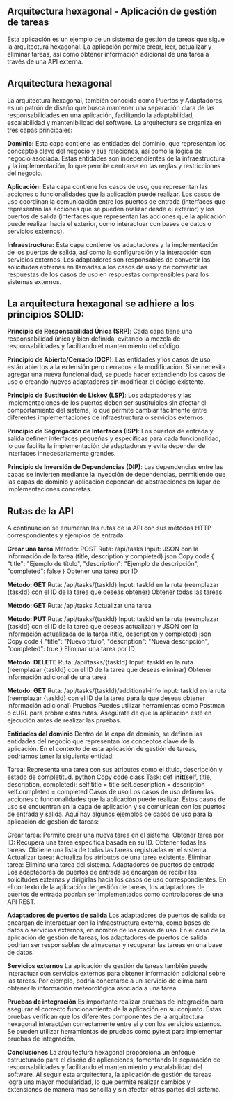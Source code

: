 ## Arquitectura hexagonal - Aplicación de gestión de tareas
Esta aplicación es un ejemplo de un sistema de gestión de tareas que sigue la arquitectura hexagonal. La aplicación permite crear, leer, actualizar y eliminar tareas, así como obtener información adicional de una tarea a través de una API externa.

## Arquitectura hexagonal
La arquitectura hexagonal, también conocida como Puertos y Adaptadores, es un patrón de diseño que busca mantener una separación clara de las responsabilidades en una aplicación, facilitando la adaptabilidad, escalabilidad y mantenibilidad del software. La arquitectura se organiza en tres capas principales:

**Dominio:** Esta capa contiene las entidades del dominio, que representan los conceptos clave del negocio y sus relaciones, así como la lógica de negocio asociada. Estas entidades son independientes de la infraestructura y la implementación, lo que permite centrarse en las reglas y restricciones del negocio.

**Aplicación:** Esta capa contiene los casos de uso, que representan las acciones o funcionalidades que la aplicación puede realizar. Los casos de uso coordinan la comunicación entre los puertos de entrada (interfaces que representan las acciones que se pueden realizar desde el exterior) y los puertos de salida (interfaces que representan las acciones que la aplicación puede realizar hacia el exterior, como interactuar con bases de datos o servicios externos).

**Infraestructura:** Esta capa contiene los adaptadores y la implementación de los puertos de salida, así como la configuración y la interacción con servicios externos. Los adaptadores son responsables de convertir las solicitudes externas en llamadas a los casos de uso y de convertir las respuestas de los casos de uso en respuestas comprensibles para los sistemas externos.

## La arquitectura hexagonal se adhiere a los principios SOLID:

**Principio de Responsabilidad Única (SRP)**: Cada capa tiene una responsabilidad única y bien definida, evitando la mezcla de responsabilidades y facilitando el mantenimiento del código.

**Principio de Abierto/Cerrado (OCP)**: Las entidades y los casos de uso están abiertos a la extensión pero cerrados a la modificación. Si se necesita agregar una nueva funcionalidad, se puede hacer extendiendo los casos de uso o creando nuevos adaptadores sin modificar el código existente.

**Principio de Sustitución de Liskov (LSP)**: Los adaptadores y las implementaciones de los puertos deben ser sustituibles sin afectar el comportamiento del sistema, lo que permite cambiar fácilmente entre diferentes implementaciones de infraestructura o servicios externos.

**Principio de Segregación de Interfaces (ISP)**: Los puertos de entrada y salida definen interfaces pequeñas y específicas para cada funcionalidad, lo que facilita la implementación de adaptadores y evita depender de interfaces innecesariamente grandes.

**Principio de Inversión de Dependencias (DIP)**: Las dependencias entre las capas se invierten mediante la inyección de dependencias, permitiendo que las capas de dominio y aplicación dependan de abstracciones en lugar de implementaciones concretas.

## Rutas de la API
A continuación se enumeran las rutas de la API con sus métodos HTTP correspondientes y ejemplos de entrada:

**Crear una tarea**
Método: POST
Ruta: /api/tasks
Input: JSON con la información de la tarea (title, description y completed)
json
Copy code
{
   "title": "Ejemplo de título",
   "description": "Ejemplo de descripción",
   "completed": false
}
Obtener una tarea por ID

**Método: GET**
Ruta: /api/tasks/{taskId}
Input: taskId en la ruta (reemplazar {taskId} con el ID de la tarea que deseas obtener)
Obtener todas las tareas

**Método: GET**
Ruta: /api/tasks
Actualizar una tarea

**Método: PUT**
Ruta: /api/tasks/{taskId}
Input: taskId en la ruta (reemplazar {taskId} con el ID de la tarea que deseas actualizar) y JSON con la información actualizada de la tarea (title, description y completed)
json
Copy code
{
   "title": "Nuevo título",
   "description": "Nueva descripción",
   "completed": true
}
Eliminar una tarea por ID

**Método: DELETE**
Ruta: /api/tasks/{taskId}
Input: taskId en la ruta (reemplazar {taskId} con el ID de la tarea que deseas eliminar)
Obtener información adicional de una tarea

**Método: GET**
Ruta: /api/tasks/{taskId}/additional-info
Input: taskId en la ruta (reemplazar {taskId} con el ID de la tarea para la que deseas obtener información adicional)
Pruebas
Puedes utilizar herramientas como Postman o cURL para probar estas rutas. Asegúrate de que la aplicación esté en ejecución antes de realizar las pruebas.

**Entidades del dominio**
Dentro de la capa de dominio, se definen las entidades del negocio que representan los conceptos clave de la aplicación. En el contexto de esta aplicación de gestión de tareas, podríamos tener la siguiente entidad:

Tarea: Representa una tarea con sus atributos como el título, descripción y estado de completitud.
python
Copy code
class Task:
    def __init__(self, title, description, completed):
        self.title = title
        self.description = description
        self.completed = completed
Casos de uso
Los casos de uso definen las acciones o funcionalidades que la aplicación puede realizar. Estos casos de uso se encuentran en la capa de aplicación y se comunican con los puertos de entrada y salida. Aquí hay algunos ejemplos de casos de uso para la aplicación de gestión de tareas:

Crear tarea: Permite crear una nueva tarea en el sistema.
Obtener tarea por ID: Recupera una tarea específica basada en su ID.
Obtener todas las tareas: Obtiene una lista de todas las tareas registradas en el sistema.
Actualizar tarea: Actualiza los atributos de una tarea existente.
Eliminar tarea: Elimina una tarea del sistema.
Adaptadores de puertos de entrada
Los adaptadores de puertos de entrada se encargan de recibir las solicitudes externas y dirigirlas hacia los casos de uso correspondientes. En el contexto de la aplicación de gestión de tareas, los adaptadores de puertos de entrada podrían ser implementados como controladores de una API REST.

**Adaptadores de puertos de salida**
Los adaptadores de puertos de salida se encargan de interactuar con la infraestructura externa, como bases de datos o servicios externos, en nombre de los casos de uso. En el caso de la aplicación de gestión de tareas, los adaptadores de puertos de salida podrían ser responsables de almacenar y recuperar las tareas en una base de datos.

**Servicios externos**
La aplicación de gestión de tareas también puede interactuar con servicios externos para obtener información adicional sobre las tareas. Por ejemplo, podría conectarse a un servicio de clima para obtener la información meteorológica asociada a una tarea.

**Pruebas de integración**
Es importante realizar pruebas de integración para asegurar el correcto funcionamiento de la aplicación en su conjunto. Estas pruebas verifican que los diferentes componentes de la arquitectura hexagonal interactúen correctamente entre sí y con los servicios externos. Se pueden utilizar herramientas de pruebas como pytest para implementar pruebas de integración.

**Conclusiones**
La arquitectura hexagonal proporciona un enfoque estructurado para el diseño de aplicaciones, fomentando la separación de responsabilidades y facilitando el mantenimiento y escalabilidad del software. Al seguir esta arquitectura, la aplicación de gestión de tareas logra una mayor modularidad, lo que permite realizar cambios y extensiones de manera más sencilla y sin afectar otras partes del sistema.
